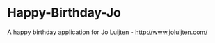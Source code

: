 Happy-Birthday-Jo
=================

A happy birthday application for Jo Luijten - http://www.joluijten.com/
